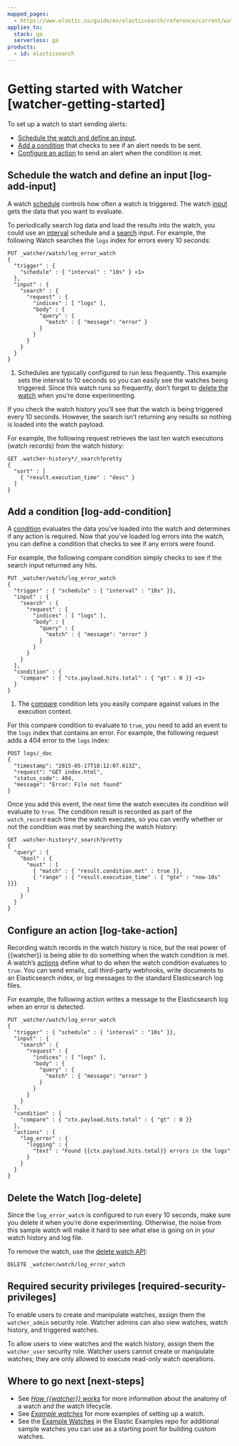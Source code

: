 ```yaml
---
mapped_pages:
  - https://www.elastic.co/guide/en/elasticsearch/reference/current/watcher-getting-started.html
applies_to:
  stack: ga
  serverless: ga
products:
  - id: elasticsearch
---
```


# Getting started with Watcher [watcher-getting-started]

To set up a watch to start sending alerts:

* [Schedule the watch and define an input](#log-add-input).
* [Add a condition](#log-add-condition) that checks to see if an alert needs to be sent.
* [Configure an action](#log-take-action) to send an alert when the condition is met.

## Schedule the watch and define an input [log-add-input]

A watch [schedule](trigger-schedule.md) controls how often a watch is triggered. The watch [input](input.md) gets the data that you want to evaluate.

To periodically search log data and load the results into the watch, you could use an [interval](/explore-analyze/alerts-cases/watcher/schedule-types.md#schedule-interval) schedule and a [search](input-search.md) input. For example, the following Watch searches the `logs` index for errors every 10 seconds:

```console
PUT _watcher/watch/log_error_watch
{
  "trigger" : {
    "schedule" : { "interval" : "10s" } <1>
  },
  "input" : {
    "search" : {
      "request" : {
        "indices" : [ "logs" ],
        "body" : {
          "query" : {
            "match" : { "message": "error" }
          }
        }
      }
    }
  }
}
```

1. Schedules are typically configured to run less frequently. This example sets the interval to 10 seconds so you can easily see the watches being triggered. Since this watch runs so frequently, don’t forget to [delete the watch](#log-delete) when you’re done experimenting.


If you check the watch history you’ll see that the watch is being triggered every 10 seconds. However, the search isn’t returning any results so nothing is loaded into the watch payload.

For example, the following request retrieves the last ten watch executions (watch records) from the watch history:

```console
GET .watcher-history*/_search?pretty
{
  "sort" : [
    { "result.execution_time" : "desc" }
  ]
}
```

## Add a condition [log-add-condition]

A [condition](condition.md) evaluates the data you’ve loaded into the watch and determines if any action is required. Now that you’ve loaded log errors into the watch, you can define a condition that checks to see if any errors were found.

For example, the following compare condition simply checks to see if the search input returned any hits.

```console
PUT _watcher/watch/log_error_watch
{
  "trigger" : { "schedule" : { "interval" : "10s" }},
  "input" : {
    "search" : {
      "request" : {
        "indices" : [ "logs" ],
        "body" : {
          "query" : {
            "match" : { "message": "error" }
          }
        }
      }
    }
  },
  "condition" : {
    "compare" : { "ctx.payload.hits.total" : { "gt" : 0 }} <1>
  }
}
```

1. The [compare](condition-compare.md) condition lets you easily compare against values in the execution context.

For this compare condition to evaluate to `true`, you need to add an event to the `logs` index that contains an error. For example, the following request adds a 404 error to the `logs` index:

```console
POST logs/_doc
{
  "timestamp": "2015-05-17T18:12:07.613Z",
  "request": "GET index.html",
  "status_code": 404,
  "message": "Error: File not found"
}
```

Once you add this event, the next time the watch executes its condition will evaluate to `true`. The condition result is recorded as part of the `watch_record` each time the watch executes, so you can verify whether or not the condition was met by searching the watch history:

```console
GET .watcher-history*/_search?pretty
{
  "query" : {
    "bool" : {
      "must" : [
        { "match" : { "result.condition.met" : true }},
        { "range" : { "result.execution_time" : { "gte" : "now-10s" }}}
      ]
    }
  }
}
```

## Configure an action [log-take-action]

Recording watch records in the watch history is nice, but the real power of {{watcher}} is being able to do something when the watch condition is met. A watch’s [actions](actions.md) define what to do when the watch condition evaluates to `true`. You can send emails, call third-party webhooks, write documents to an Elasticsearch index, or log messages to the standard Elasticsearch log files.

For example, the following action writes a message to the Elasticsearch log when an error is detected.

```console
PUT _watcher/watch/log_error_watch
{
  "trigger" : { "schedule" : { "interval" : "10s" }},
  "input" : {
    "search" : {
      "request" : {
        "indices" : [ "logs" ],
        "body" : {
          "query" : {
            "match" : { "message": "error" }
          }
        }
      }
    }
  },
  "condition" : {
    "compare" : { "ctx.payload.hits.total" : { "gt" : 0 }}
  },
  "actions" : {
    "log_error" : {
      "logging" : {
        "text" : "Found {{ctx.payload.hits.total}} errors in the logs"
      }
    }
  }
}
```

## Delete the Watch [log-delete]

Since the `log_error_watch` is configured to run every 10 seconds, make sure you delete it when you’re done experimenting. Otherwise, the noise from this sample watch will make it hard to see what else is going on in your watch history and log file.

To remove the watch, use the [delete watch API](https://www.elastic.co/docs/api/doc/elasticsearch/operation/operation-watcher-delete-watch):

```console
DELETE _watcher/watch/log_error_watch
```

## Required security privileges [required-security-privileges]

To enable users to create and manipulate watches, assign them the `watcher_admin` security role. Watcher admins can also view watches, watch history, and triggered watches.

To allow users to view watches and the watch history, assign them the `watcher_user` security role. Watcher users cannot create or manipulate watches; they are only allowed to execute read-only watch operations.

## Where to go next [next-steps]

* See [*How {{watcher}} works*](how-watcher-works.md) for more information about the anatomy of a watch and the watch lifecycle.
* See [*Example watches*](example-watches.md) for more examples of setting up a watch.
* See the [Example Watches](https://github.com/elastic/examples/tree/master/Alerting) in the Elastic Examples repo for additional sample watches you can use as a starting point for building custom watches.
